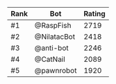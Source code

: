 Rank|Bot|Rating
---|---|---
#1|@RaspFish|2719
#2|@NilatacBot|2418
#3|@anti-bot|2246
#4|@CatNail|2089
#5|@pawnrobot|1920
